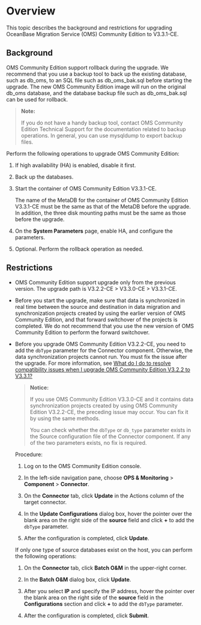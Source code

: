 # Overview

This topic describes the background and restrictions for upgrading OceanBase Migration Service (OMS) Community Edition to V3.3.1-CE.

## Background

OMS Community Edition support rollback during the upgrade. We recommend that you use a backup tool to back up the existing database, such as db_oms, to an SQL file such as db_oms_bak.sql before starting the upgrade. The new OMS Community Edition image will run on the original db_oms database, and the database backup file such as db_oms_bak.sql can be used for rollback.

> **Note:**
>
> If you do not have a handy backup tool, contact OMS Community Edition Technical Support for the documentation related to backup operations. In general, you can use mysqldump to export backup files.

Perform the following operations to upgrade OMS Community Edition:

1. If high availability (HA) is enabled, disable it first.

2. Back up the databases.

3. Start the container of OMS Community Edition V3.3.1-CE.

   The name of the MetaDB for the container of OMS Community Edition V3.3.1-CE must be the same as that of the MetaDB before the upgrade. In addition, the three disk mounting paths must be the same as those before the upgrade.

4. On the **System Parameters** page, enable HA, and configure the parameters.

5. Optional. Perform the rollback operation as needed.

## Restrictions

* OMS Community Edition support upgrade only from the previous version. The upgrade path is V3.2.2-CE > V3.3.0-CE > V3.3.1-CE.

* Before you start the upgrade, make sure that data is synchronized in real time between the source and destination in data migration and synchronization projects created by using the earlier version of OMS Community Edition, and that forward switchover of the projects is completed. We do not recommend that you use the new version of OMS Community Edition to perform the forward switchover.

* Before you upgrade OMS Community Edition V3.2.2-CE, you need to add the `dbType` parameter for the Connector component. Otherwise, the data synchronization projects cannot run. You must fix the issue after the upgrade. For more information, see [What do I do to resolve compatibility issues when I upgrade OMS Community Edition V3.2.2 to V3.3.1?](../700.upgrade-guide/400.faq.md)

   > **Notice:**
   >
   > If you use OMS Community Edition V3.3.0-CE and it contains data synchronization projects created by using OMS Community Edition V3.2.2-CE, the preceding issue may occur. You can fix it by using the same methods.
   >
   > You can check whether the `dbType` or `db_type` parameter exists in the Source configuration file of the Connector component. If any of the two parameters exists, no fix is required.

   Procedure:

   1. Log on to the OMS Community Edition console.

   2. In the left-side navigation pane, choose **OPS & Monitoring** > **Component** > **Connector**.

   3. On the **Connector** tab, click **Update** in the Actions column of the target connector.

   4. In the **Update Configurations** dialog box, hover the pointer over the blank area on the right side of the **source** field and click **+** to add the `dbType` parameter.

   5. After the configuration is completed, click **Update**.

   If only one type of source databases exist on the host, you can perform the following operations:

   1. On the **Connector** tab, click **Batch O&M** in the upper-right corner.

   2. In the **Batch O&M** dialog box, click **Update**.

   3. After you select **IP** and specify the IP address, hover the pointer over the blank area on the right side of the **source** field in the **Configurations** section and click **+** to add the `dbType` parameter.

   4. After the configuration is completed, click **Submit**.
